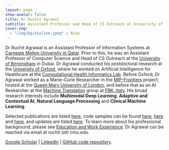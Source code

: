 ```yaml
---
layout: page
show-avatar: false
title: Dr Ruchit Agrawal
subtitle: Assistant Professor and Head of CS Outreach at University of Birmingham Dubai
cover-img: 
  - "/img/bg/skyline.jpeg" : Rise
---
```


Dr Ruchit Agrawal is an Assistant Professor of Information Systems at [Carnegie Mellon University in Qatar](https://www.cmu.edu/). Prior to this, he was an Assistant Professor of Computer Science and Head of CS Outreach at the [University of Birmingham](https://www.birmingham.ac.uk/) in Dubai. Dr Agrawal conducted his postdoctoral research at the [University of Oxford](https://www.ox.ac.uk/), where he worked on Artificial Intelligence for Healthcare at the [Computational Health Informatics Lab](https://eng.ox.ac.uk/chi/). Before Oxford, Dr Agrawal worked as a Marie-Curie Researcher in the [MIP-Frontiers](https://mip-frontiers.eu/) project, hosted at the [Queen Mary University of London](https://www.qmul.ac.uk/), and before that as an AI Researcher at the [Machine Translation](https://ict.fbk.eu/units/hlt-mt/) group at [FBK, Italy](https://www.fbk.eu/en/). His broad research interests include **Multimodal Deep Learning**, **Adaptive and Contextual AI**, **Natural Language Processing** and **Clinical Machine Learning**. 

Selected publications are listed [here](/publications), code samples can be found [here](https://nbviewer.org/github/rragrawal/Deep-Learning-on-Chest-X-rays/blob/main/classifyLocalizeAttention.ipynb), [here](https://nbviewer.org/github/rragrawal/Deep-Learning-on-Chest-X-rays/blob/main/medicalImageCaptioning.ipynb) and [here](https://nbviewer.org/github/rragrawal/multimodalAlignment/blob/main/multiModalAlignment.ipynb), and updates are listed [here](/news). To learn more about his professional background, please see [Education and Work Experience](/background). 
Dr Agrawal can be reached via email at _ruchit (at) cmu.edu_. 

[Google Scholar](https://scholar.google.com/citations?user=2txekSkAAAAJ&hl=en) | [LinkedIn](https://www.linkedin.com/in/ruchit-agrawal/)  | [GitHub code repository](https://github.com/rragrawal).
